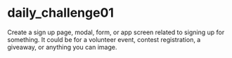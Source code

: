 # daily_challenge01
Create a sign up page, modal, form, or app screen related to signing up for something. It could be for a volunteer event, contest registration, a giveaway, or anything you can image.
